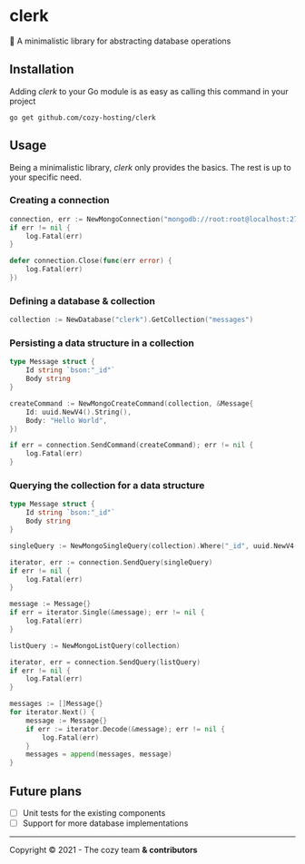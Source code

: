 # clerk
📒 A minimalistic library for abstracting database operations

## Installation

Adding *clerk* to your Go module is as easy as calling this command in your project

```shell
go get github.com/cozy-hosting/clerk
```

## Usage

Being a minimalistic library, *clerk* only provides the basics. The rest is up to your specific need.

### Creating a connection

```go
connection, err := NewMongoConnection("mongodb://root:root@localhost:27017")
if err != nil {
    log.Fatal(err)
}

defer connection.Close(func(err error) {
    log.Fatal(err)
})
```

### Defining a database & collection

```go
collection := NewDatabase("clerk").GetCollection("messages")
```

### Persisting a data structure in a collection

```go
type Message struct {
    Id string `bson:"_id"`
    Body string
}

createCommand := NewMongoCreateCommand(collection, &Message{
    Id: uuid.NewV4().String(),
    Body: "Hello World",
})

if err = connection.SendCommand(createCommand); err != nil {
    log.Fatal(err)
}
```

### Querying the collection for a data structure

```go
type Message struct {
    Id string `bson:"_id"`
    Body string
}

singleQuery := NewMongoSingleQuery(collection).Where("_id", uuid.NewV4().String())

iterator, err := connection.SendQuery(singleQuery)
if err != nil {
    log.Fatal(err)
}

message := Message{}
if err = iterator.Single(&message); err != nil {
    log.Fatal(err)
}
```


```go
listQuery := NewMongoListQuery(collection)

iterator, err = connection.SendQuery(listQuery)
if err != nil {
    log.Fatal(err)
}

messages := []Message{}
for iterator.Next() {
    message := Message{}
    if err := iterator.Decode(&message); err != nil {
        log.Fatal(err)
    }
    messages = append(messages, message)
}
```

## Future plans

* [ ] Unit tests for the existing components
* [ ] Support for more database implementations

---

Copyright © 2021 - The cozy team **& contributors**